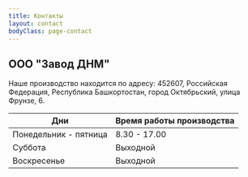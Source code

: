 ```yaml
---
title: Контакты
layout: contact
bodyClass: page-contact
---
```


## ООО "Завод ДНМ"
Наше производство находится по адресу:
452607, Российская Федерация, Республика Башкортостан, город Октябрьский, улица Фрунзе, 6.


| Дни      | Время работы производства  |
| --------- | --------------- |
| Понедельник - пятница | 8.30 - 17.00 |
| Суббота  | Выходной  |
| Воскресенье  | Выходной |

